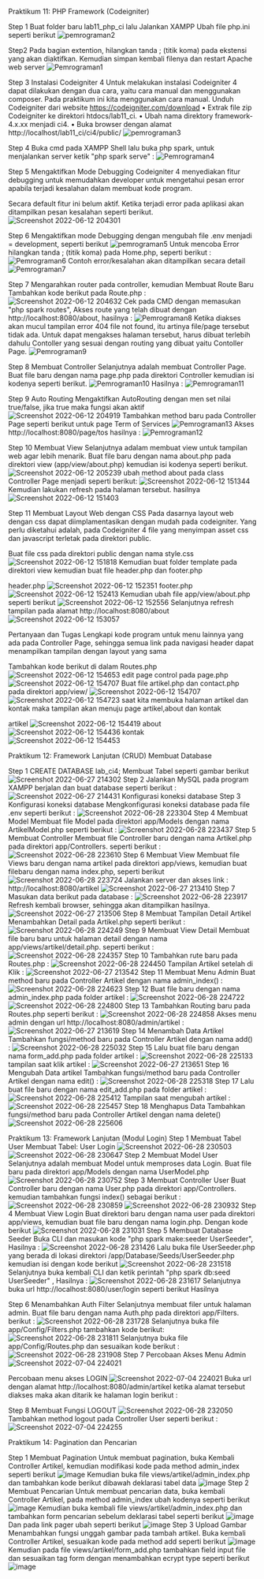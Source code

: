 Praktikum 11: PHP Framework (Codeigniter)

Step 1
Buat folder baru lab11_php_ci lalu Jalankan XAMPP Ubah file php.ini seperti berikut 
![pemrograman2](https://user-images.githubusercontent.com/73973590/173235986-caa230d6-e252-4203-a64a-6ffd55f5f112.png)

Step2
Pada bagian extention, hilangkan tanda ; (titik koma) pada ekstensi yang akan diaktifkan. Kemudian simpan kembali filenya dan restart Apache web server
![Pemrograman1](https://user-images.githubusercontent.com/73973590/173236030-c331fa97-feab-4741-ab73-39a7478a534c.png)

Step 3
Instalasi Codeigniter 4
Untuk melakukan instalasi Codeigniter 4 dapat dilakukan dengan dua cara, yaitu cara manual dan menggunakan composer. Pada praktikum ini kita menggunakan cara manual.
Unduh Codeigniter dari website https://codeigniter.com/download • Extrak file zip Codeigniter ke direktori htdocs/lab11_ci. • Ubah nama direktory framework-4.x.xx menjadi ci4. • Buka browser dengan alamat http://localhost/lab11_ci/ci4/public/
![pemrograman3](https://user-images.githubusercontent.com/73973590/173236076-d38ff867-ceba-43da-9235-d6023d228a08.png)

Step 4
Buka cmd pada XAMPP Shell lalu buka php spark, untuk menjalankan server ketik "php spark serve" :
![Pemrograman4](https://user-images.githubusercontent.com/73973590/173236101-8f11552a-d695-41c6-8dcb-7905635382a4.png)

Step 5 
Mengaktifkan Mode Debugging
Codeigniter 4 menyediakan fitur debugging untuk memudahkan developer untuk mengetahui pesan error apabila terjadi kesalahan dalam membuat kode program.

Secara default fitur ini belum aktif. Ketika terjadi error pada aplikasi akan ditampilkan pesan kesalahan seperti berikut.
![Screenshot 2022-06-12 204301](https://user-images.githubusercontent.com/73973590/173236140-5fed9e00-9f34-4162-9eb5-d8478c14a5f8.png)

Step 6
Mengaktifkan mode Debugging dengan mengubah file .env menjadi = development, seperti berikut 
![pemrograman5](https://user-images.githubusercontent.com/73973590/173236167-b05c6a58-76f1-4f2c-9cf4-f44d872154fd.png)
Untuk mencoba Error hilangkan tanda ; (titik koma) pada Home.php, seperti berikut :
![Pemrograman6](https://user-images.githubusercontent.com/73973590/173236185-b0a9f197-f801-4df4-987b-d0c35c4dd556.png)
Contoh error/kesalahan akan ditampilkan secara detail
![Pemrograman7](https://user-images.githubusercontent.com/73973590/173236200-8ff83067-cbe7-4955-8e11-61449a064454.png)


Step 7
Mengarahkan router pada controller, kemudian Membuat Route Baru Tambahkan kode berikut pada Route.php :
![Screenshot 2022-06-12 204632](https://user-images.githubusercontent.com/73973590/173236297-06f98323-522e-4938-9f36-38d638edc767.png)
Cek pada CMD dengan memasukan "php spark routes", Akses route yang telah dibuat dengan http://localhost:8080/about, hasilnya :
![Pemrograman8](https://user-images.githubusercontent.com/73973590/173236241-1fa6a9eb-5d58-48db-8b9e-a0acfcb4817f.png)
Ketika diakses akan mucul tampilan error 404 file not found, itu artinya file/page tersebut tidak ada. Untuk dapat mengakses halaman tersebut, harus dibuat terlebih dahulu Contoller yang sesuai dengan routing yang dibuat yaitu Contoller Page.
![Pemrograman9](https://user-images.githubusercontent.com/73973590/173236357-a8ca7922-5807-4063-a0cc-15e9a9f1c64d.png)

Step 8
Membuat Controller
Selanjutnya adalah membuat Controller Page. Buat file baru dengan nama page.php pada direktori Controller kemudian isi kodenya seperti berikut.
![Pemrograman10](https://user-images.githubusercontent.com/73973590/173236372-bb9d28d0-0bd2-4501-a90c-17df77295ea1.png)
Hasilnya :
![Pemrograman11](https://user-images.githubusercontent.com/73973590/173236380-a952006c-73a1-43fe-9342-e073b0f29af2.png)

Step 9
Auto Routing
Mengaktifkan AutoRouting dengan men set nilai true/false, jika true maka fungsi akan aktif
![Screenshot 2022-06-12 204919](https://user-images.githubusercontent.com/73973590/173236431-e9e1db5f-7e32-4348-a91b-d9eef5c04e26.png)
Tambahkan method baru pada Controller Page seperti berikut untuk page Term of Services
![Pemrograman13](https://user-images.githubusercontent.com/73973590/173236472-7bf1fb2b-0b9e-4f33-b896-4c2fa989b0e7.png)
Akses http://localhost:8080/page/tos hasilnya :
![Pemrograman12](https://user-images.githubusercontent.com/73973590/173236463-8967b86c-a606-495d-91c0-d13b9b36c8d9.png)


Step 10
Membuat View
Selanjutnya adalam membuat view untuk tampilan web agar lebih menarik. Buat file baru dengan nama about.php pada direktori view (app/view/about.php) kemudian isi kodenya seperti berikut.
![Screenshot 2022-06-12 205239](https://user-images.githubusercontent.com/73973590/173236557-609a472d-41e2-4b5a-a523-0b6babe2e24f.png)
ubah method about pada class Controller Page menjadi seperti berikut:
![Screenshot 2022-06-12 151344](https://user-images.githubusercontent.com/73973590/173236514-7fa225e1-951d-4bb6-b899-c996672dd482.png)
Kemudian lakukan refresh pada halaman tersebut. hasilnya
![Screenshot 2022-06-12 151403](https://user-images.githubusercontent.com/73973590/173236575-39d2cb89-4c68-4e00-8640-e4487cdcc4c7.png)

Step 11
Membuat Layout Web dengan CSS
Pada dasarnya layout web dengan css dapat diimplamentasikan dengan mudah pada codeigniter. Yang perlu diketahui adalah, pada Codeigniter 4 file yang menyimpan asset css dan javascript terletak pada direktori public.

Buat file css pada direktori public dengan nama style.css
![Screenshot 2022-06-12 151818](https://user-images.githubusercontent.com/73973590/173236606-28ab82f8-5f3e-47c6-a149-2e304ffa1124.png)
Kemudian buat folder template pada direktori view kemudian buat file header.php dan footer.php

header.php
![Screenshot 2022-06-12 152351](https://user-images.githubusercontent.com/73973590/173236619-a031ff31-ff29-4189-a82f-3d1691b09e4e.png)
footer.php
![Screenshot 2022-06-12 152413](https://user-images.githubusercontent.com/73973590/173236633-e6344848-aacb-4ccc-93b0-c63d3e9f74f3.png)
Kemudian ubah file app/view/about.php seperti berikut
![Screenshot 2022-06-12 152556](https://user-images.githubusercontent.com/73973590/173236658-80a39b03-b63a-4fb5-89ec-ecc17581c88d.png)
Selanjutnya refresh tampilan pada alamat http://localhost:8080/about
![Screenshot 2022-06-12 153057](https://user-images.githubusercontent.com/73973590/173236671-63052d88-eeb1-4af8-aadd-b8cb4813ae97.png)


Pertanyaan dan Tugas
Lengkapi kode program untuk menu lainnya yang ada pada Controller Page, sehingga semua link pada navigasi header dapat menampilkan tampilan dengan layout yang sama

Tambahkan kode berikut di dalam Routes.php
![Screenshot 2022-06-12 154653](https://user-images.githubusercontent.com/73973590/173236688-2d93d159-100e-439f-9d7b-30cf4395f2a8.png)
edit page control pada page.php
![Screenshot 2022-06-12 154707](https://user-images.githubusercontent.com/73973590/173236705-3b866d55-22a2-4e24-86f4-244880173d08.png)
Buat file artikel.php dan contact.php pada direktori app/view/
![Screenshot 2022-06-12 154707](https://user-images.githubusercontent.com/73973590/173236733-05fd1fe7-42d9-4afc-8dc1-e1697ee60294.png)
![Screenshot 2022-06-12 154723](https://user-images.githubusercontent.com/73973590/173236761-90fbdf9c-495e-4109-9168-607ce3bb1fca.png)
saat kita membuka halaman artikel dan kontak maka tampilan akan menuju page artikel,about dan kontak

artikel
![Screenshot 2022-06-12 154419](https://user-images.githubusercontent.com/73973590/173236775-650ffbef-a1ad-432b-aa49-7b3c77496c91.png)
about
![Screenshot 2022-06-12 154436](https://user-images.githubusercontent.com/73973590/173236786-689dd255-f126-4c2b-b583-5e3dfd5ce499.png)
kontak
![Screenshot 2022-06-12 154453](https://user-images.githubusercontent.com/73973590/173236816-69b7c595-ae6c-4585-9a29-2192c93bc546.png)


Praktikum 12: Framework Lanjutan (CRUD)
Membuat Database

Step 1
CREATE DATABASE lab_ci4; Membuat Tabel seperti gambar berikut
![Screenshot 2022-06-27 214302](https://user-images.githubusercontent.com/73973590/175968340-f1732731-0957-4e9b-b953-7faf92d2d1d3.png)
Step 2
Jalankan MySQL pada program XAMPP berjalan dan buat database seperti berikut :
![Screenshot 2022-06-27 214431](https://user-images.githubusercontent.com/73973590/175968605-8bec2ad6-8821-4125-9b91-656ca377747d.png)
Konfigurasi koneksi database
Step 3
Konfigurasi koneksi database
Mengkonfigurasi koneksi database pada file .env seperti berikut :
![Screenshot 2022-06-28 223304](https://user-images.githubusercontent.com/73973590/176220388-9877a811-97d5-4958-8d12-45be650cae97.png)
Step 4
Membuat Model
Membuat file Model pada direktori app/Models dengan nama ArtikelModel.php seperti berikut :
![Screenshot 2022-06-28 223437](https://user-images.githubusercontent.com/73973590/176220680-9e2186e9-c348-4980-89cd-4287f2075da7.png)
Step 5
Membuat Controller
Membuat file Controller baru dengan nama Artikel.php pada direktori app/Controllers. seperti berikut :
![Screenshot 2022-06-28 223610](https://user-images.githubusercontent.com/73973590/176221042-05c3f6ed-f7d1-4f80-91cd-4f367484e69c.png)
Step 6
Membuat View
Membuat file Views baru dengan nama artikel pada direktori app/views, kemudian buat filebaru dengan nama index.php, seperti berikut
![Screenshot 2022-06-28 223724](https://user-images.githubusercontent.com/73973590/176221354-3830489a-677d-4fb7-bb59-508a566de020.png)
Jalankan server dan akses link : http://localhost:8080/artikel
![Screenshot 2022-06-27 213410](https://user-images.githubusercontent.com/73973590/176221494-f0a7a070-fb49-43fc-9ddd-c8d7de094afb.png)
Step 7
Masukan data berikut pada database :
![Screenshot 2022-06-28 223917](https://user-images.githubusercontent.com/73973590/176221735-a697d3cb-f458-41d5-b095-7ba732abd3e8.png)
Refresh kembali browser, sehingga akan ditampilkan hasilnya.
![Screenshot 2022-06-27 213506](https://user-images.githubusercontent.com/73973590/176221860-1884b557-5e67-4db5-a5b5-b6a974f320fa.png)
Step 8
Membuat Tampilan Detail Artikel
Menambahkan Detail pada Artikel.php seperti berikut :
![Screenshot 2022-06-28 224249](https://user-images.githubusercontent.com/73973590/176222508-99465cf6-d3f7-43af-9d90-5565ee08a647.png)
Step 9
Membuat View Detail
Membuat file baru baru untuk halaman detail dengan nama app/views/artikel/detail.php. seperti berikut :
![Screenshot 2022-06-28 224357](https://user-images.githubusercontent.com/73973590/176222770-cce2e96c-ef57-47d9-a770-3842e5396c15.png)
Step 10
Tambahkan rute baru pada Routes.php :
![Screenshot 2022-06-28 224450](https://user-images.githubusercontent.com/73973590/176222963-ce785e88-6d54-42eb-8816-76a3f2c564ae.png)
Tampilan Artikel setelah di Klik :
![Screenshot 2022-06-27 213542](https://user-images.githubusercontent.com/73973590/176223058-411f9fc4-8cc4-43ee-8622-8c93ea0ed8de.png)
Step 11
Membuat Menu Admin
Buat method baru pada Controller Artikel dengan nama admin_index() :
![Screenshot 2022-06-28 224623](https://user-images.githubusercontent.com/73973590/176223343-99a367f5-81c1-4104-94f5-7adb42ae0b68.png)
Step 12
Buat file baru dengan nama admin_index.php pada folder artikel :
![Screenshot 2022-06-28 224722](https://user-images.githubusercontent.com/73973590/176223533-75b818da-660f-45ae-b26b-9800a0acdc71.png)
![Screenshot 2022-06-28 224800](https://user-images.githubusercontent.com/73973590/176223676-8e2b5777-833d-482e-b9a4-e36eb3c38f57.png)
Step 13
Tambahkan Routing baru pada Routes.php seperti berikut :
![Screenshot 2022-06-28 224858](https://user-images.githubusercontent.com/73973590/176223895-389a2dee-3f0d-42bf-b5b1-be63c0979acd.png)
Akses menu admin dengan url http://localhost:8080/admin/artikel :
![Screenshot 2022-06-27 213619](https://user-images.githubusercontent.com/73973590/176224028-0cd0124e-878e-4199-9237-01a0b781cc6d.png)
Step 14
Menambah Data Artikel
Tambahkan fungsi/method baru pada Controller Artikel dengan nama add() :
![Screenshot 2022-06-28 225032](https://user-images.githubusercontent.com/73973590/176224257-bc66c716-e4db-4ca5-8d7b-716dd53f29a3.png)
Step 15
Lalu buat file baru dengan nama form_add.php pada folder artikel :
![Screenshot 2022-06-28 225133](https://user-images.githubusercontent.com/73973590/176224488-c379acb9-d522-4dd8-baf2-ab5d1af5a49a.png)
tampilan saat klik artikel :
![Screenshot 2022-06-27 213651](https://user-images.githubusercontent.com/73973590/176224582-af821c64-dd4e-4b23-a56e-6ceabf386895.png)
Step 16
Mengubah Data artikel
Tambahkan fungsi/method baru pada Controller Artikel dengan nama edit() :
![Screenshot 2022-06-28 225318](https://user-images.githubusercontent.com/73973590/176224863-55b3e04a-a38d-4670-b534-49166ddb84c6.png)
Step 17
Lalu buat file baru dengan nama edit_add.php pada folder artikel :
![Screenshot 2022-06-28 225412](https://user-images.githubusercontent.com/73973590/176225093-9ad1a1bb-ebea-427e-baa1-a7c93c1c8ffd.png)
Tampilan saat mengubah artikel :
![Screenshot 2022-06-28 225457](https://user-images.githubusercontent.com/73973590/176225298-c80575ac-7343-4265-b4dc-ead925045744.png)
Step 18
Menghapus Data
Tambahkan fungsi/method baru pada Controller Artikel dengan nama delete()
![Screenshot 2022-06-28 225606](https://user-images.githubusercontent.com/73973590/176225554-8ce8d413-96a8-4e1e-8abb-1931f415a64a.png)



Praktikum 13: Framework Lanjutan (Modul Login)
Step 1
Membuat Tabel User
Membuat Tabel: User Login
![Screenshot 2022-06-28 230503](https://user-images.githubusercontent.com/73973590/176227377-6af0b50a-3900-40a5-a0a9-b2609b7ab139.png)
![Screenshot 2022-06-28 230647](https://user-images.githubusercontent.com/73973590/176227714-0fc157a2-675f-457c-b695-0b1b91a8815c.png)
Step 2
Membuat Model User
Selanjutnya adalah membuat Model untuk memproses data Login. Buat file baru pada direktori app/Models dengan nama UserModel.php
![Screenshot 2022-06-28 230752](https://user-images.githubusercontent.com/73973590/176227956-5e05f88b-25df-418e-91e0-41e70f9120a6.png)
Step 3
Membuat Controller User
Buat Controller baru dengan nama User.php pada direktori app/Controllers. kemudian tambahkan fungsi index() sebagai berikut :
![Screenshot 2022-06-28 230859](https://user-images.githubusercontent.com/73973590/176228173-d4c73cc2-43ed-4b30-a3d8-e475800d27e1.png)
![Screenshot 2022-06-28 230932](https://user-images.githubusercontent.com/73973590/176228285-636dbc47-af7d-4b6c-a3dd-a6028130c18d.png)
Step 4
Membuat View Login
Buat direktori baru dengan nama user pada direktori app/views, kemudian buat file baru dengan nama login.php. Dengan kode berikut
![Screenshot 2022-06-28 231031](https://user-images.githubusercontent.com/73973590/176228474-ce399a6d-262c-4db8-92db-387c3129b2c8.png)
Step 5
Membuat Database Seeder
Buka CLI dan masukan kode "php spark make:seeder UserSeeder", Hasilnya :
![Screenshot 2022-06-28 231426](https://user-images.githubusercontent.com/73973590/176229249-f3248d05-99ff-4528-a989-6a21d354cf6e.png)
Lalu buka file UserSeeder.php yang berada di lokasi direktori /app/Database/Seeds/UserSeeder.php kemudian isi dengan kode berikut
![Screenshot 2022-06-28 231518](https://user-images.githubusercontent.com/73973590/176229419-fbf8e059-c373-480d-8b4b-5d3cdae7e3c1.png)
Selanjutnya buka kembali CLI dan ketik perintah "php spark db:seed UserSeeder" , Hasilnya :
![Screenshot 2022-06-28 231617](https://user-images.githubusercontent.com/73973590/176229622-48bf0b3d-300c-45d5-897f-64bad88795c3.png)
Selanjutnya buka url http://localhost:8080/user/login seperti berikut Hasilnya


Step 6
Menambahkan Auth Filter
Selanjutnya membuat filer untuk halaman admin. Buat file baru dengan nama Auth.php pada direktori app/Filters. berikut :
![Screenshot 2022-06-28 231728](https://user-images.githubusercontent.com/73973590/176229885-18638126-79a5-486e-9ce5-380357c99d9c.png)
Selanjutnya buka file app/Config/Filters.php tambahkan kode berikut:
![Screenshot 2022-06-28 231811](https://user-images.githubusercontent.com/73973590/176230041-70115ca8-979a-458f-91d6-5d451267e384.png)
Selanjutnya buka file app/Config/Routes.php dan sesuaikan kode berikut :
![Screenshot 2022-06-28 231908](https://user-images.githubusercontent.com/73973590/176230207-a0f90801-0700-41fe-acbf-f5b25042db51.png)
Step 7
Percobaan Akses Menu Admin
![Screenshot 2022-07-04 224021](https://user-images.githubusercontent.com/73973590/177186379-d90b38a8-12e1-45ca-ab0b-2c553caa1cf1.png)

Percobaan menu akses LOGIN
![Screenshot 2022-07-04 224021](https://user-images.githubusercontent.com/73973590/177186267-3c4b5c56-c982-4c3f-bad2-aa773ac011d3.png)
Buka url dengan alamat http://localhost:8080/admin/artikel ketika alamat tersebut diakses maka akan ditarik ke halaman login berikut :

Step 8
Membuat Fungsi LOGOUT
![Screenshot 2022-06-28 232050](https://user-images.githubusercontent.com/73973590/176230555-101fa98a-bf5f-4d7d-91ca-29ff85c83b42.png)
Tambahkan method logout pada Controller User seperti berikut :
![Screenshot 2022-07-04 224255](https://user-images.githubusercontent.com/73973590/177186504-932e6777-c532-4832-acde-2009f6f58a88.png)

Praktikum 14: Pagination dan Pencarian

Step 1
Membuat Pagination
Untuk membuat pagination, buka Kembali Controller Artikel, kemudian modifikasi kode pada method admin_index seperti berikut
![image](https://user-images.githubusercontent.com/73973590/177807629-7736d4e6-cda1-4892-b1c2-d7f9f6c72410.png)
Kemudian buka file views/artikel/admin_index.php dan tambahkan kode berikut dibawah deklarasi tabel data
![image](https://user-images.githubusercontent.com/73973590/177807744-d1f40108-5ce8-4c6d-8f26-7b5e1d1efeaa.png)
Step 2
Membuat Pencarian
Untuk membuat pencarian data, buka kembali Controller Artikel, pada method admin_index ubah kodenya seperti berikut
![image](https://user-images.githubusercontent.com/73973590/177807999-195e1b7e-51b4-499d-91ad-78225aa22d84.png)
Kemudian buka kembali file views/artikel/admin_index.php dan tambahkan form pencarian sebelum deklarasi tabel seperti berikut
![image](https://user-images.githubusercontent.com/73973590/177808136-82d5cfd2-84ed-4c66-a3d2-352aea2174d8.png)
Dan pada link pager ubah seperti berikut
![image](https://user-images.githubusercontent.com/73973590/177808295-f2e79f13-032d-4cd9-a360-697da1929df4.png)
Step 3
Upload Gambar
Menambahkan fungsi unggah gambar pada tambah artikel. Buka kembali Controller Artikel, sesuaikan kode pada method add seperti berikut
![image](https://user-images.githubusercontent.com/73973590/177808460-43a263a9-ac32-48cc-b58f-176279ba80dc.png)
Kemudian pada file views/artikel/form_add.php tambahkan field input file dan sesuaikan tag form dengan menambahkan ecrypt type seperti berikut
![image](https://user-images.githubusercontent.com/73973590/177808583-fc789570-9d64-4636-91a3-c66a60f19dc0.png)







